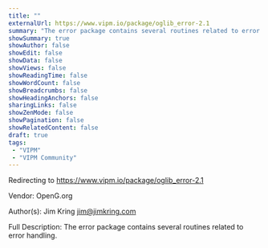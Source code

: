 ```yaml
---
title: ""
externalUrl: https://www.vipm.io/package/oglib_error-2.1
summary: "The error package contains several routines related to error handling.."
showSummary: true
showAuthor: false
showEdit: false
showData: false
showViews: false
showReadingTime: false
showWordCount: false
showBreadcrumbs: false
showHeadingAnchors: false
sharingLinks: false
showZenMode: false
showPagination: false
showRelatedContent: false
draft: true
tags:
 - "VIPM"
 - "VIPM Community"
---
```


Redirecting to https://www.vipm.io/package/oglib_error-2.1

Vendor: OpenG.org

Author(s): Jim Kring <jim@jimkring.com>
 
Full Description:
The error package contains several routines related to error handling.